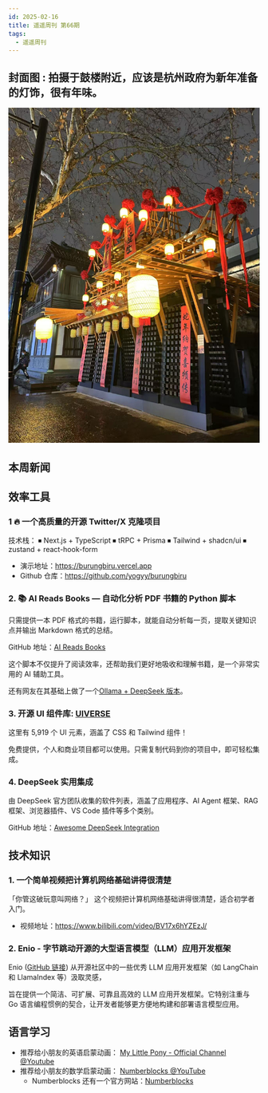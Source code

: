 ```yaml
---
id: 2025-02-16
title: 遥遥周刊 第66期
tags:
  - 遥遥周刊
---
```


## 封面图 : 拍摄于鼓楼附近，应该是杭州政府为新年准备的灯饰，很有年味。

![img](cover.jpg)

## 本周新闻

## 效率工具

### 1 🔥 一个高质量的开源 Twitter/X 克隆项目

技术栈： ⏹︎ Next.js + TypeScript
⏹︎ tRPC + Prisma
⏹︎ Tailwind + shadcn/ui
⏹︎ zustand + react-hook-form

- 演示地址：https://burungbiru.vercel.app
- Github 仓库：https://github.com/yogyy/burungbiru

### 2. 📚 **AI Reads Books** — 自动化分析 PDF 书籍的 Python 脚本

只需提供一本 PDF 格式的书籍，运行脚本，就能自动分析每一页，提取关键知识点并输出 Markdown 格式的总结。

GitHub 地址：[AI Reads Books](https://github.com/echohive42/AI-reads-books-page-by-page)

这个脚本不仅提升了阅读效率，还帮助我们更好地吸收和理解书籍，是一个非常实用的 AI 辅助工具。

还有网友在其基础上做了一个[Ollama + DeepSeek 版本](https://github.com/haydonge/AI_readbook_deepseek)。

### 3. 开源 UI 组件库: [UIVERSE](https://uiverse.io/)

这里有 5,919 个 UI 元素，涵盖了 CSS 和 Tailwind 组件！

免费提供，个人和商业项目都可以使用。只需复制代码到你的项目中，即可轻松集成。

### 4. DeepSeek 实用集成

由 DeepSeek 官方团队收集的软件列表，涵盖了应用程序、AI Agent 框架、RAG 框架、浏览器插件、VS Code 插件等多个类别。

GitHub 地址：[Awesome DeepSeek Integration](https://github.com/deepseek-ai/awesome-deepseek-integration/blob/main/README_cn.md)

## 技术知识

### 1. 一个简单视频把计算机网络基础讲得很清楚

「你管这破玩意叫网络？」 这个视频把计算机网络基础讲得很清楚，适合初学者入门。

- 视频地址：https://www.bilibili.com/video/BV17x6hYZEzJ/

### 2. Enio - 字节跳动开源的大型语言模型（LLM）应用开发框架

Enio ([GitHub 链接](https://github.com/cloudwego/eino)) 从开源社区中的一些优秀 LLM 应用开发框架（如 LangChain 和 LlamaIndex 等）汲取灵感，

旨在提供一个简洁、可扩展、可靠且高效的 LLM 应用开发框架。它特别注重与 Go 语言编程惯例的契合，让开发者能够更方便地构建和部署语言模型应用。

## 语言学习

- 推荐给小朋友的英语启蒙动画： [My Little Pony - Official Channel @Youtube](https://www.youtube.com/channel/UC9qgVkKRZUXcgHdf35Z-8dw)
- 推荐给小朋友的数学启蒙动画： [Numberblocks @YouTube](https://www.youtube.com/channel/UCPlwvN0w4qFSP1FllALB92w)
  - Numberblocks 还有一个官方网站：[Numberblocks](https://www.learningblocks.tv/)
